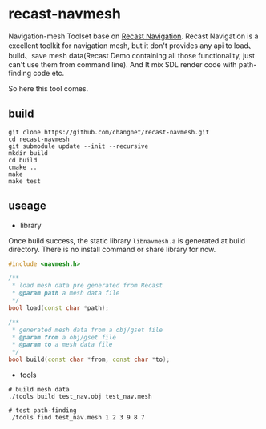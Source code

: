 # recast-navmesh
Navigation-mesh Toolset base on [Recast Navigation](https://github.com/recastnavigation/recastnavigation). Recast Navigation is a excellent toolkit for navigation mesh, but it don't provides any api to load、build、save mesh data(Recast Demo containing all those functionality, just can't use them from command line). And It mix SDL render code with path-finding code etc.

So here this tool comes.

## build
```shell
git clone https://github.com/changnet/recast-navmesh.git
cd recast-navmesh
git submodule update --init --recursive
mkdir build
cd build
cmake ..
make
make test
```



## useage

* library

Once build success, the static library `libnavmesh.a` is generated at build directory. There is no install command or share library for now.

```cpp
#include <navmesh.h>

/**
 * load mesh data pre generated from Recast
 * @param path a mesh data file
 */
bool load(const char *path);

/**
 * generated mesh data from a obj/gset file
 * @param from a obj/gset file
 * @param to a mesh data file
 */
bool build(const char *from, const char *to);
```

* tools

```shell
# build mesh data
./tools build test_nav.obj test_nav.mesh

# test path-finding
./tools find test_nav.mesh 1 2 3 9 8 7
```
